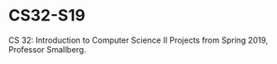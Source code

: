 # CS32-S19
CS 32: Introduction to Computer Science II Projects from Spring 2019, Professor Smallberg.
